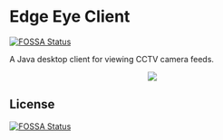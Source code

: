 # Edge Eye Client
[![FOSSA Status](https://app.fossa.io/api/projects/git%2Bgithub.com%2FEdge-Route-Networks%2FEdge-Eye-Client.svg?type=shield)](https://app.fossa.io/projects/git%2Bgithub.com%2FEdge-Route-Networks%2FEdge-Eye-Client?ref=badge_shield)

A Java desktop client for viewing CCTV camera feeds.

<p align="center">
  <img src="https://raw.githubusercontent.com/Edge-Route-Networks/Edge-Route-Networks.github.io/master/img/logos/logo-dark.png">
</p>


## License
[![FOSSA Status](https://app.fossa.io/api/projects/git%2Bgithub.com%2FEdge-Route-Networks%2FEdge-Eye-Client.svg?type=large)](https://app.fossa.io/projects/git%2Bgithub.com%2FEdge-Route-Networks%2FEdge-Eye-Client?ref=badge_large)